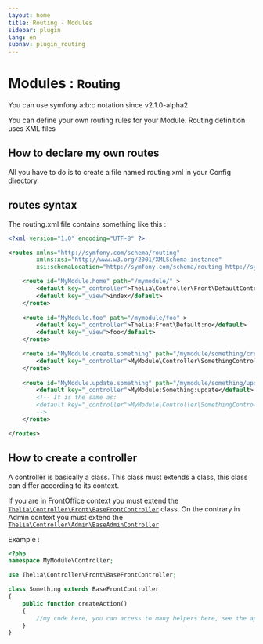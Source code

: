 ```yaml
---
layout: home
title: Routing - Modules
sidebar: plugin
lang: en
subnav: plugin_routing
---
```


<div class="page-header">
    <h1>Modules : <small>Routing</small></h1>
</div>

<div class="alert alert-info">You can use symfony a:b:c notation since v2.1.0-alpha2</div>

You can define your own routing rules for your Module.
Routing definition uses XML files

## How to declare my own routes

All you have to do is to create a file named routing.xml in your Config directory.

## routes syntax

The routing.xml file contains something like this :

```xml
<?xml version="1.0" encoding="UTF-8" ?>

<routes xmlns="http://symfony.com/schema/routing"
        xmlns:xsi="http://www.w3.org/2001/XMLSchema-instance"
        xsi:schemaLocation="http://symfony.com/schema/routing http://symfony.com/schema/routing/routing-1.0.xsd">

    <route id="MyModule.home" path="/mymodule/" >
        <default key="_controller">Thelia\Controller\Front\DefaultController::noAction</default>
        <default key="_view">index</default>
    </route>
    
    <route id="MyModule.foo" path="/mymodule/foo" >
        <default key="_controller">Thelia:Front\Default:no</default>
        <default key="_view">foo</default>
    </route>

    <route id="MyModule.create.something" path="/mymodule/something/create">
        <default key="_controller">MyModule\Controller\SomethingController::createAction</default>
    </route>
    
    <route id="MyModule.update.something" path="/mymodule/something/update">
        <default key="_controller">MyModule:Something:update</default> 
        <!-- It is the same as:
        <default key="_controller">MyModule\Controller\SomethingController::updateAction</default> 
        -->
    </route>

</routes>
```

## How to create a controller

A controller is basically a class. This class must extends a class, this class can differ according to its context.

If you are in FrontOffice context you must extend the [`Thelia\Controller\Front\BaseFrontController`](/api/master/Thelia/Controller/Front/BaseFrontController.html) class. On the contrary in Admin context
you must extend the [`Thelia\Controller\Admin\BaseAdminController`](/api/master/Thelia/Controller/Admin/BaseAdminController.html)

Example :

```php
<?php
namespace MyModule\Controller;

use Thelia\Controller\Front\BaseFrontController;

class Something extends BaseFrontController
{
    public function createAction()
    {
        //my code here, you can access to many helpers here, see the api
    }
}
```